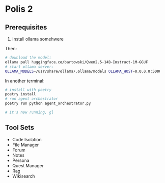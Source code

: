 # Polis 2

## Prerequisites
1. install ollama somehwere

Then:
```bash
# download the model:
ollama pull huggingface.co/bartowski/Qwen2.5-14B-Instruct-1M-GGUF
# start ollama server:
OLLAMA_MODELS=/usr/share/ollama/.ollama/models OLLAMA_HOST=0.0.0.0:5000 ollama serve
```

In another terminal:
```bash
# install with poetry
poetry install
# run agent orchestrator
poetry run python agent_orchestrator.py

# it's now running, gl
```

## Tool Sets
* Code Isolation
* File Manager
* Forum
* Notes
* Persona
* Quest Manager
* Rag
* Wikisearch